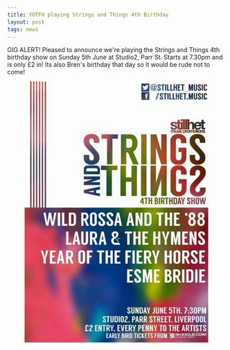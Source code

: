 ```yaml
---
title: YOTFH playing Strings and Things 4th Birthday
layout: post
tags: news
---
```


GIG ALERT! Pleased to announce we're playing the Strings and Things 4th birthday show on Sunday 5th June at Studio2, Parr St. Starts at 7.30pm and is only £2 in! Its also Bren's birthday that day so it would be rude not to come!

<figure>
<img src="img/stringsnthings.jpg" class="img img-responsive center-block">
</figure>

<br>

